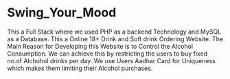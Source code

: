 # Swing_Your_Mood
This a Full Stack where we used PHP as a backend Technology and MySQL as a Database. This a Online 18+ Drink  and Soft drink Ordering Website. The Main Reason for Developing this Website is to Control the Alcohol Consumption. We can achieve this by restricting the users to buy fixed no.of Alchohol drinks per day. We use Users Aadhar Card for Uniqueness which makes them limiting their Alcohol purchases.

